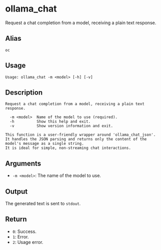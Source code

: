 # ollama_chat

Request a chat completion from a model, receiving a plain text response.

## Alias

`oc`

## Usage
```
Usage: ollama_chat -m <model> [-h] [-v]
```

## Description
```
Request a chat completion from a model, receiving a plain text response.

  -m <model>  Name of the model to use (required).
  -h          Show this help and exit.
  -v          Show version information and exit.

This function is a user-friendly wrapper around 'ollama_chat_json'.
It handles the JSON parsing and returns only the content of the model's message as a single string.
It is ideal for simple, non-streaming chat interactions.
```

## Arguments
* `-m <model>`: The name of the model to use.

## Output
The generated text is sent to `stdout`.

## Return
* `0`: Success.
* `1`: Error.
* `2`: Usage error.
